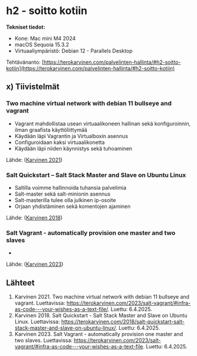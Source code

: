 # h2 - soitto kotiin

**Tekniset tiedot:**
- Kone: Mac mini M4 2024
- macOS Sequoia 15.3.2
- Virtuaaliympäristö: Debian 12 - Parallels Desktop

Tehtävänanto: [https://terokarvinen.com/palvelinten-hallinta/#h2-soitto-kotiin](https://terokarvinen.com/palvelinten-hallinta/#h2-soitto-kotiin)

## x) Tiivistelmät
### Two machine virtual network with debian 11 bullseye and vagrant
- Vagrant mahdollistaa usean virtuaalikoneen hallinan sekä konfiguroinnin, ilman graafista käyttöliittymää
- Käydään läpi Vagrantin ja Virtualboxin asennus
- Configuroidaan kaksi virtuaalikonetta
- Käydään läpi niiden käynnistys sekä tuhoaminen
  
Lähde: ([Karvinen 2021](https://terokarvinen.com/2021/two-machine-virtual-network-with-debian-11-bullseye-and-vagrant/))

### Salt Quickstart – Salt Stack Master and Slave on Ubuntu Linux
- Saltilla voimme hallinnoida tuhansia palvelimia
- Salt-master sekä salt-minionin asennus
- Salt-masterilla tulee olla julkinen ip-osoite
- Orjaan yhdistäminen sekä komentojen ajaminen

Lähde: ([Karvinen 2018](https://terokarvinen.com/2018/salt-quickstart-salt-stack-master-and-slave-on-ubuntu-linux/))

### Salt Vagrant - automatically provision one master and two slaves
- 

Lähde: ([Karvinen 2023](https://terokarvinen.com/2023/salt-vagrant/#infra-as-code---your-wishes-as-a-text-file))


## Lähteet

1. Karvinen 2021. Two machine virtual network with debian 11 bullseye and vagrant. Luettavissa: https://terokarvinen.com/2023/salt-vagrant/#infra-as-code---your-wishes-as-a-text-file/. Luettu: 6.4.2025.
2. Karvinen 2018. Salt Quickstart - Salt Stack Master and Slave on Ubuntu Linux. Luettavissa: https://terokarvinen.com/2018/salt-quickstart-salt-stack-master-and-slave-on-ubuntu-linux/. Luettu: 6.4.2025.
3. Karvinen 2023. Salt Vagrant - automatically provision one master and two slaves. Luettavissa: https://terokarvinen.com/2023/salt-vagrant/#infra-as-code---your-wishes-as-a-text-file. Luettu: 6.4.2025.







